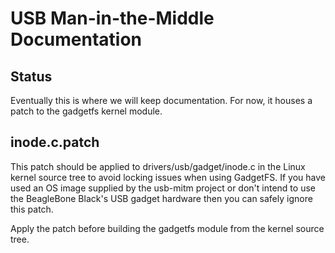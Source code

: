 USB Man-in-the-Middle Documentation
===================================

Status
------
Eventually this is where we will keep documentation.  For now, it houses a patch
to the gadgetfs kernel module.

inode.c.patch
-------------
This patch should be applied to drivers/usb/gadget/inode.c in the Linux kernel
source tree to avoid locking issues when using GadgetFS.  If you have used an
OS image supplied by the usb-mitm project or don't intend to use the BeagleBone
Black's USB gadget hardware then you can safely ignore this patch.

Apply the patch before building the gadgetfs module from the kernel source tree.
